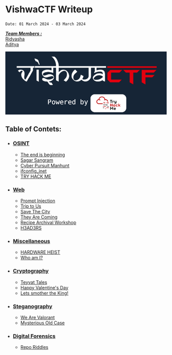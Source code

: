 # VishwaCTF Writeup

`Date: 01 March 2024 - 03 March 2024`

<i><b><u>Team Members :</u></b></i>
<br>[Ridyasha](https://github.com/ridyasha02)
<br> [Aditya](https://github.com/adityak-19)

![](./assets/VishwaCTF.png)

## Table of Contets:
- ### [OSINT](https://github.com/adityak-19/Writeups/tree/main/VishwaCTF%202024%20Writeup/OSINT)
    - [The end is beginning](https://github.com/adityak-19/Writeups/tree/main/VishwaCTF%202024%20Writeup/OSINT/The_End_Is_Beginning)
    - [Sagar Sangram](https://github.com/adityak-19/Writeups/tree/main/VishwaCTF%202024%20Writeup/OSINT/Sagar_Sangram)
    - [Cyber Pursuit Manhunt](https://github.com/adityak-19/Writeups/tree/main/VishwaCTF%202024%20Writeup/OSINT/Cyber_Pursuit_Manhunt)
    - [ifconfig_inet](https://github.com/adityak-19/Writeups/tree/main/VishwaCTF%202024%20Writeup/OSINT/ifconfig_inet)
    - [TRY HACK ME](https://github.com/adityak-19/Writeups/tree/main/VishwaCTF%202024%20Writeup/OSINT/TRY_HACK_ME)

- ### [Web](https://github.com/adityak-19/Writeups/tree/main/VishwaCTF%202024%20Writeup/WEB)
    - [Prompt Injection](https://github.com/adityak-19/Writeups/tree/main/VishwaCTF%202024%20Writeup/WEB/Prompt_Injection)
    - [Trip to Us](https://github.com/adityak-19/Writeups/tree/main/VishwaCTF%202024%20Writeup/WEB/Trip_To_Us)
    - [Save The City](https://github.com/adityak-19/Writeups/tree/main/VishwaCTF%202024%20Writeup/WEB/Save_The_City)
    - [They Are Coming](https://github.com/adityak-19/Writeups/tree/main/VishwaCTF%202024%20Writeup/WEB/They_Are_Coming)
    - [Recipe Archival Workshop](https://github.com/adityak-19/Writeups/tree/main/VishwaCTF%202024%20Writeup/WEB/Recipe_Archival_Workshop)
    - [H3AD3RS](https://github.com/adityak-19/Writeups/tree/main/VishwaCTF%202024%20Writeup/WEB/H34D3RS)
    
- ### [Miscellaneous](https://github.com/adityak-19/Writeups/tree/main/VishwaCTF%202024%20Writeup/MISC)
    - [HARDWARE HEIST](https://github.com/adityak-19/Writeups/tree/main/VishwaCTF%202024%20Writeup/MISC/Hardware_Heist)
    - [Who am I?](https://github.com/adityak-19/Writeups/tree/main/VishwaCTF%202024%20Writeup/MISC/Who_Am_I)

- ### [Cryptography](https://github.com/adityak-19/Writeups/tree/main/VishwaCTF%202024%20Writeup/CRYPTOGRAPHY)
    - [Teyvat Tales](https://github.com/adityak-19/Writeups/tree/main/VishwaCTF%202024%20Writeup/CRYPTOGRAPHY/Teyvat_Tales)
    - [Happy Valentine's Day](https://github.com/adityak-19/Writeups/tree/main/VishwaCTF%202024%20Writeup/CRYPTOGRAPHY/Happy_Valentine's_Day)
    - [Lets smother the King!](https://github.com/adityak-19/Writeups/tree/main/VishwaCTF%202024%20Writeup/CRYPTOGRAPHY/Let's_Smother_the_King)

- ### [Steganography](https://github.com/adityak-19/Writeups/tree/main/VishwaCTF%202024%20Writeup/STAGNOGRAPHY)
    - [We Are Valorant](https://github.com/adityak-19/Writeups/tree/main/VishwaCTF%202024%20Writeup/STAGNOGRAPHY/We_Are_Valorant)
    - [Mysterious Old Case](https://github.com/adityak-19/Writeups/tree/main/VishwaCTF%202024%20Writeup/STAGNOGRAPHY/Mysterious_Old_Case)

- ### [Digital Forensics](https://github.com/adityak-19/Writeups/tree/main/VishwaCTF%202024%20Writeup/Digital_Forensics/)
    - [Repo Riddles](https://github.com/adityak-19/Writeups/tree/main/VishwaCTF%202024%20Writeup/Digital_Forensics/Repo_Riddle)
